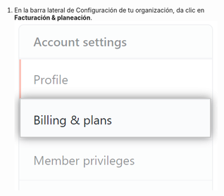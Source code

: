 1. En la barra lateral de Configuración de tu organización, da clic en **Facturación & planeación**. ![Configuración de facturación](/assets/images/help/billing/settings_organization_billing_planning_tab.png)
